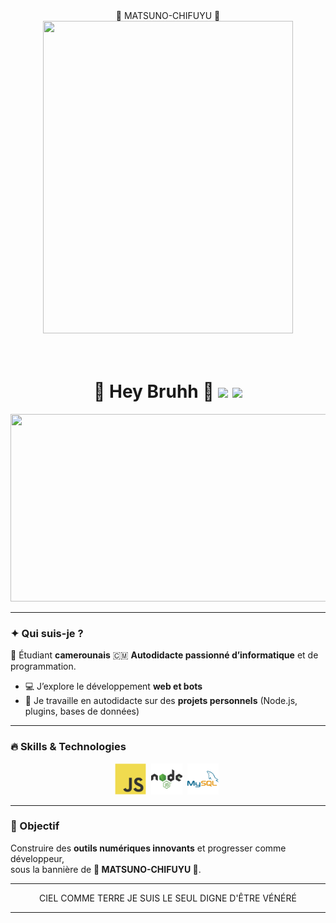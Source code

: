 <div align="center">
 🎴 MATSUNO-CHIFUYU 🎴  
</div>

  <div id="header" align="center">

  <!-- Logo / Bannière -->
  <img src="https://files.catbox.moe/7v6bgx.jpeg" width="400" height="500"/>  
  <br><br>

</div>

  <!-- Compteur de vues -->
  <img src="https://komarev.com/ghpvc/?username=Matsuno-Chifuyu12 &style=flat-square&color=blue" alt=""/>
</div>

<h1 align="center">
 🎴 Hey Bruhh 🎴  
 <img src="https://media.giphy.com/media/hvRJCLFzcasrR4ia7z/giphy.gif" width="30px"/>
  <img src="https://media.giphy.com/media/ASd0Ukj0y3qMM/giphy.gif" width="30px"/>
</h1>

<div align="center">
   <img src="https://media.giphy.com/media/dWesBcTLavkZuG35MI/giphy.gif" width="600" height="300"/>
</div>

---

### ✦ Qui suis-je ?  

🎴 Étudiant **camerounais** 🇨🇲  **Autodidacte passionné d’informatique** et de programmation. 

- 💻 J’explore le développement **web et bots**  
- 🍃 Je travaille en autodidacte sur des **projets personnels** (Node.js, plugins, bases de données)    

---

### 🔥 Skills & Technologies  

<div align="center">

  <!-- Frontend -->
  
  <img src="https://github.com/devicons/devicon/blob/master/icons/javascript/javascript-original.svg" title="JavaScript" alt="JavaScript" width="50" height="50"/>&nbsp;
  <img src="https://github.com/devicons/devicon/blob/master/icons/nodejs/nodejs-original-wordmark.svg" title="NodeJS" alt="NodeJS" width="50" height="50"/>&nbsp;
  <img src="https://github.com/devicons/devicon/blob/master/icons/mysql/mysql-original-wordmark.svg" title="MySQL"  alt="MySQL" width="50" height="50"/>&nbsp;
</div>

---

### 🎯 Objectif  

Construire des **outils numériques innovants** et progresser comme développeur,  
sous la bannière de **🎴 MATSUNO-CHIFUYU 🎴**.  

---

<div align="center">

CIEL COMME TERRE JE SUIS LE SEUL DIGNE D'ÊTRE VÉNÉRÉ 

</div>

---
